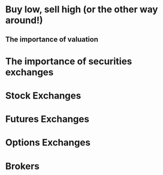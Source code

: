 # Buy low, sell high (or the other way around!)

## The importance of valuation



# The importance of securities exchanges

# Stock Exchanges


# Futures Exchanges

# Options Exchanges

# Brokers


